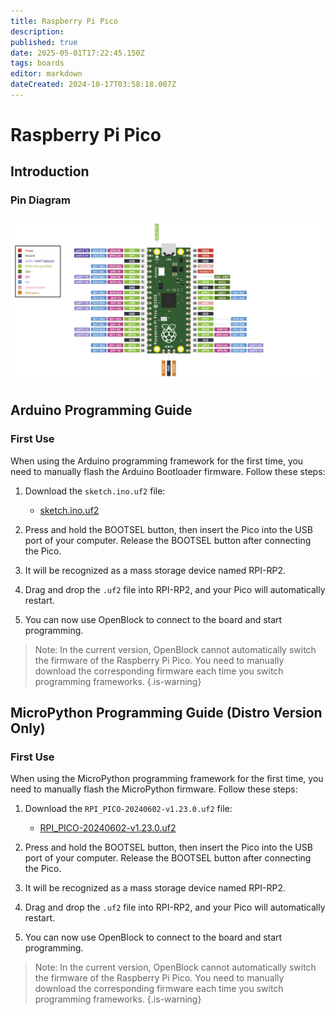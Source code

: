 ```yaml
---
title: Raspberry Pi Pico
description: 
published: true
date: 2025-05-01T17:22:45.150Z
tags: boards
editor: markdown
dateCreated: 2024-10-17T03:58:18.007Z
---
```


# Raspberry Pi Pico

## Introduction

### Pin Diagram

![pico.png](/general-hardware-guidelines/boards/raspberry-pi-pico/pico.png)

## Arduino Programming Guide

### First Use

When using the Arduino programming framework for the first time, you need to manually flash the Arduino Bootloader firmware. Follow these steps:

1. Download the `sketch.ino.uf2` file:

	- [sketch.ino.uf2](/general-hardware-guidelines/boards/raspberry-pi-pico/sketch.ino.uf2)
  
2. Press and hold the BOOTSEL button, then insert the Pico into the USB port of your computer. Release the BOOTSEL button after connecting the Pico.
3. It will be recognized as a mass storage device named RPI-RP2.
4. Drag and drop the `.uf2` file into RPI-RP2, and your Pico will automatically restart.
5. You can now use OpenBlock to connect to the board and start programming.

> Note: In the current version, OpenBlock cannot automatically switch the firmware of the Raspberry Pi Pico. You need to manually download the corresponding firmware each time you switch programming frameworks.
{.is-warning}

## MicroPython Programming Guide (Distro Version Only)

### First Use

When using the MicroPython programming framework for the first time, you need to manually flash the MicroPython firmware. Follow these steps:

1. Download the `RPI_PICO-20240602-v1.23.0.uf2` file:

	- [RPI_PICO-20240602-v1.23.0.uf2](/general-hardware-guidelines/boards/raspberry-pi-pico/RPI_PICO-20240602-v1.23.0.uf2)
  
2. Press and hold the BOOTSEL button, then insert the Pico into the USB port of your computer. Release the BOOTSEL button after connecting the Pico.
3. It will be recognized as a mass storage device named RPI-RP2.
4. Drag and drop the `.uf2` file into RPI-RP2, and your Pico will automatically restart.
5. You can now use OpenBlock to connect to the board and start programming.

> Note: In the current version, OpenBlock cannot automatically switch the firmware of the Raspberry Pi Pico. You need to manually download the corresponding firmware each time you switch programming frameworks.
{.is-warning}